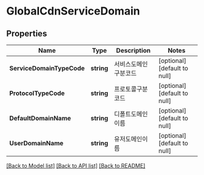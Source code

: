# GlobalCdnServiceDomain

## Properties
Name | Type | Description | Notes
------------ | ------------- | ------------- | -------------
**ServiceDomainTypeCode** | **string** | 서비스도메인구분코드 | [optional] [default to null]
**ProtocolTypeCode** | **string** | 프로토콜구분코드 | [optional] [default to null]
**DefaultDomainName** | **string** | 디폴트도메인이름 | [optional] [default to null]
**UserDomainName** | **string** | 유저도메인이름 | [optional] [default to null]

[[Back to Model list]](../README.md#documentation-for-models) [[Back to API list]](../README.md#documentation-for-api-endpoints) [[Back to README]](../README.md)


